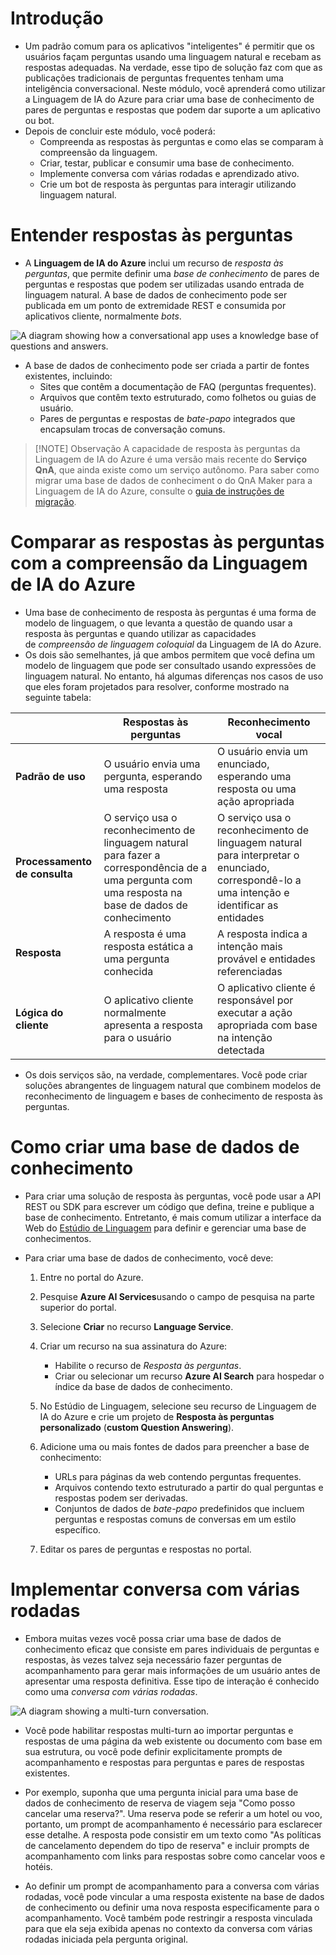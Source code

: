 # Introdução
- Um padrão comum para os aplicativos "inteligentes" é permitir que os usuários façam perguntas usando uma linguagem natural e recebam as respostas adequadas. Na verdade, esse tipo de solução faz com que as publicações tradicionais de perguntas frequentes tenham uma inteligência conversacional. Neste módulo, você aprenderá como utilizar a Linguagem de IA do Azure para criar uma base de conhecimento de pares de perguntas e respostas que podem dar suporte a um aplicativo ou bot.
- Depois de concluir este módulo, você poderá:
	- Compreenda as respostas às perguntas e como elas se comparam à compreensão da linguagem.
	- Criar, testar, publicar e consumir uma base de conhecimento.
	- Implemente conversa com várias rodadas e aprendizado ativo.
	- Crie um bot de resposta às perguntas para interagir utilizando linguagem natural.
# Entender respostas às perguntas
- A **Linguagem de IA do Azure** inclui um recurso de _resposta às perguntas_, que permite definir uma _base de conhecimento_ de pares de perguntas e respostas que podem ser utilizadas usando entrada de linguagem natural. A base de dados de conhecimento pode ser publicada em um ponto de extremidade REST e consumida por aplicativos cliente, normalmente _bots_.

![A diagram showing how a conversational app uses a knowledge base of questions and answers.](https://learn.microsoft.com/pt-br/training/wwl-data-ai/create-question-answer-solution-ai-language/media/diagram.png)

- A base de dados de conhecimento pode ser criada a partir de fontes existentes, incluindo:
	- Sites que contêm a documentação de FAQ (perguntas frequentes).
	- Arquivos que contêm texto estruturado, como folhetos ou guias de usuário.
	- Pares de perguntas e respostas de _bate-papo_ integrados que encapsulam trocas de conversação comuns.

>[!NOTE] Observação
>A capacidade de resposta às perguntas da Linguagem de IA do Azure é uma versão mais recente do **Serviço QnA**, que ainda existe como um serviço autônomo. Para saber como migrar uma base de dados de conheciment o do QnA Maker para a Linguagem de IA do Azure, consulte o [guia de instruções de migração](https://learn.microsoft.com/pt-br/azure/ai-services/language-service/question-answering/how-to/migrate-qnamaker).

# Comparar as respostas às perguntas com a compreensão da Linguagem de IA do Azure
- Uma base de conhecimento de resposta às perguntas é uma forma de modelo de linguagem, o que levanta a questão de quando usar a resposta às perguntas e quando utilizar as capacidades de _compreensão de linguagem coloquial_ da Linguagem de IA do Azure.
- Os dois são semelhantes, já que ambos permitem que você defina um modelo de linguagem que pode ser consultado usando expressões de linguagem natural. No entanto, há algumas diferenças nos casos de uso que eles foram projetados para resolver, conforme mostrado na seguinte tabela:

|                           | Respostas às perguntas                                                                                                                               | Reconhecimento vocal                                                                                                                       |
| ------------------------- | ---------------------------------------------------------------------------------------------------------------------------------------------------- | ------------------------------------------------------------------------------------------------------------------------------------------ |
| **Padrão de uso**             | O usuário envia uma pergunta, esperando uma resposta                                                                                                 | O usuário envia um enunciado, esperando uma resposta ou uma ação apropriada                                                                |
| **Processamento de consulta** | O serviço usa o reconhecimento de linguagem natural para fazer a correspondência de a uma pergunta com uma resposta na base de dados de conhecimento | O serviço usa o reconhecimento de linguagem natural para interpretar o enunciado, correspondê-lo a uma intenção e identificar as entidades |
| **Resposta**                  | A resposta é uma resposta estática a uma pergunta conhecida                                                                                          | A resposta indica a intenção mais provável e entidades referenciadas                                                                       |
| **Lógica do cliente**         | O aplicativo cliente normalmente apresenta a resposta para o usuário                                                                                 | O aplicativo cliente é responsável por executar a ação apropriada com base na intenção detectada                                           |
- Os dois serviços são, na verdade, complementares. Você pode criar soluções abrangentes de linguagem natural que combinem modelos de reconhecimento de linguagem e bases de conhecimento de resposta às perguntas.
# Como criar uma base de dados de conhecimento
- Para criar uma solução de resposta às perguntas, você pode usar a API REST ou SDK para escrever um código que defina, treine e publique a base de conhecimento. Entretanto, é mais comum utilizar a interface da Web do [Estúdio de Linguagem](https://language.azure.com/) para definir e gerenciar uma base de conhecimentos.

- Para criar uma base de dados de conhecimento, você deve:
	1. Entre no portal do Azure.
	    
	2. Pesquise **Azure AI Services**usando o campo de pesquisa na parte superior do portal.
	    
	3. Selecione **Criar** no recurso **Language Service**.
	    
	4. Criar um recurso na sua assinatura do Azure:
	    - Habilite o recurso de _Resposta às perguntas_.
	    - Criar ou selecionar um recurso **Azure AI Search** para hospedar o índice da base de dados de conhecimento.
	    
	5. No Estúdio de Linguagem, selecione seu recurso de Linguagem de IA do Azure e crie um projeto de **Resposta às perguntas personalizado** (**custom Question Answering**).
	    
	6. Adicione uma ou mais fontes de dados para preencher a base de conhecimento:
	    - URLs para páginas da web contendo perguntas frequentes.
	    - Arquivos contendo texto estruturado a partir do qual perguntas e respostas podem ser derivadas.
	    - Conjuntos de dados de _bate-papo_ predefinidos que incluem perguntas e respostas comuns de conversas em um estilo específico.

	7. Editar os pares de perguntas e respostas no portal.
# Implementar conversa com várias rodadas
- Embora muitas vezes você possa criar uma base de dados de conhecimento eficaz que consiste em pares individuais de perguntas e respostas, às vezes talvez seja necessário fazer perguntas de acompanhamento para gerar mais informações de um usuário antes de apresentar uma resposta definitiva. Esse tipo de interação é conhecido como uma _conversa com várias rodadas_.

![A diagram showing a multi-turn conversation.](https://learn.microsoft.com/pt-br/training/wwl-data-ai/create-question-answer-solution-ai-language/media/multi-turn-conversation.png)

- Você pode habilitar respostas multi-turn ao importar perguntas e respostas de uma página da web existente ou documento com base em sua estrutura, ou você pode definir explicitamente prompts de acompanhamento e respostas para perguntas e pares de respostas existentes.

- Por exemplo, suponha que uma pergunta inicial para uma base de dados de conhecimento de reserva de viagem seja "Como posso cancelar uma reserva?". Uma reserva pode se referir a um hotel ou voo, portanto, um prompt de acompanhamento é necessário para esclarecer esse detalhe. A resposta pode consistir em um texto como "As políticas de cancelamento dependem do tipo de reserva" e incluir prompts de acompanhamento com links para respostas sobre como cancelar voos e hotéis.

- Ao definir um prompt de acompanhamento para a conversa com várias rodadas, você pode vincular a uma resposta existente na base de dados de conhecimento ou definir uma nova resposta especificamente para o acompanhamento. Você também pode restringir a resposta vinculada para que ela seja exibida apenas no contexto da conversa com várias rodadas iniciada pela pergunta original.